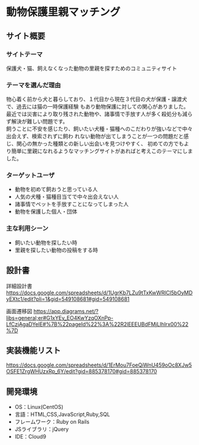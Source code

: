 # 動物保護里親マッチング

## サイト概要
### サイトテーマ
保護犬・猫、飼えなくなった動物の里親を探すためのコミュニティサイト
​
### テーマを選んだ理由
物心着く前から犬と暮らしており、１代目から現在３代目の犬が保護・譲渡犬で、過去には猫の一時保護経験
もあり動物保護に対しての関心がありました。<br>
最近では災害により取り残された動物や、諸事情で手放す人が多く殺処分も減らず解決が難しい問題です。<br>
飼うことに不安を感じたり、飼いたい犬種・猫種へのこだわりが強いなどで中々出会えず、検索されずに飼わ
れない動物が出てしまうことが一つの問題だと感じ、関心の無かった種類との新しい出会いを見つけやすく、
初めての方でもより簡単に里親になれるようなマッチングサイトがあればと考えこのテーマにしました。

### ターゲットユーザ
- 動物を初めて飼おうと思っている人
- 人気の犬種・猫種目当てで中々出会えない人
- 諸事情でペットを手放すことになってしまった人
- 動物を保護した個人・団体

### 主な利用シーン
- 飼いたい動物を探したい時
- 里親を探したい動物の投稿をする時
​
## 設計書
詳細設計書
https://docs.google.com/spreadsheets/d/1UgrKb7LZu9tTxKwWRlCl5bOyMDyEXtc1/edit?pli=1&gid=549108681#gid=549108681

画面遷移図
https://app.diagrams.net/?libs=general;er#G1xYEy_EO4KwYzqOXnPp-LfCzjAgaDYelE#%7B%22pageId%22%3A%22R2lEEEUBdFMjLlhIrx00%22%7D

## 実装機能リスト
https://docs.google.com/spreadsheets/d/1ErMou7FoeQiWnU459oOc8XJw5OSFE1ZrgWHUzxRp_6Y/edit?gid=885378170#gid=885378170

## 開発環境
- OS：Linux(CentOS)
- 言語：HTML,CSS,JavaScript,Ruby,SQL
- フレームワーク：Ruby on Rails
- JSライブラリ：jQuery
- IDE：Cloud9
